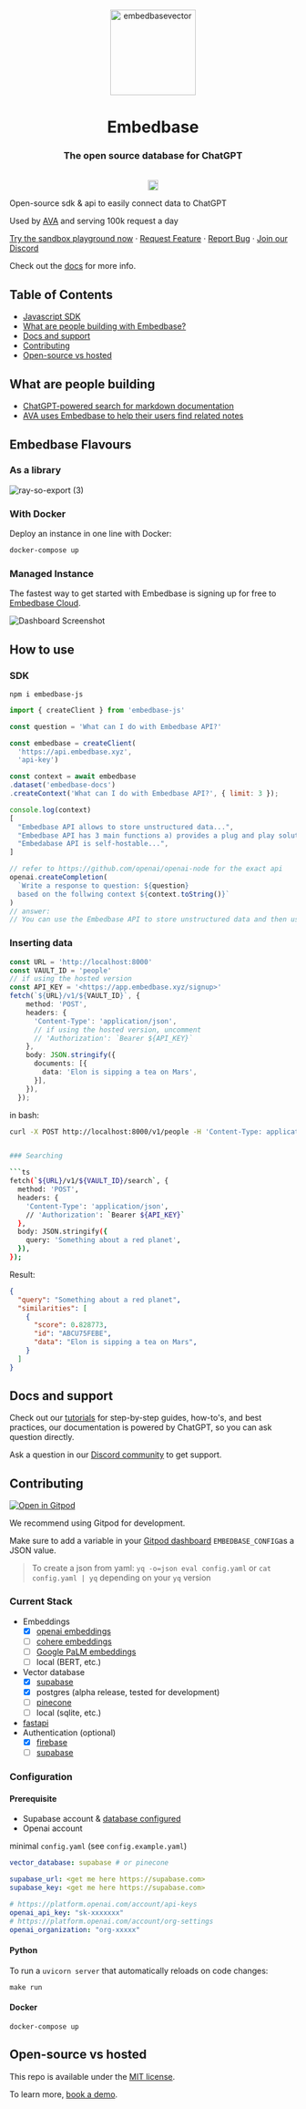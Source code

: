 <br />


<p align="center">
<img width="150" alt="embedbasevector" src="https://user-images.githubusercontent.com/11430621/223136025-14572cac-f2aa-455c-936b-a48cb35a0c57.png">
  <h1 align="center">Embedbase</h1>


<h3 align="center">The open source database for ChatGPT</h3>

  <p align="center">
    <br />
    <a href="https://badge.fury.io/py/embedbase"><img src="https://badge.fury.io/py/embedbase.svg" alt="PyPI version" height="18"></a>
    <p>Open-source sdk & api to easily connect data to ChatGPT</p>
    <p>Used by <a href="https://github.com/louis030195/obsidian-ava">AVA</a> and serving 100k request a day</p>
    <a href="https://app.embedbase.xyz/signup">Try the sandbox playground now</a>
    ·
    <a href="https://github.com/different-ai/embedbase/issues/new?assignees=&labels=enhancement">Request Feature</a>
    ·
    <a href="https://github.com/different-ai/embedbase/issues/new?assignees=&labels=bug">Report Bug</a>
    ·
    <a href="https://discord.gg/pMNeuGrDky">Join our Discord</a>
    <br />
  </p>
</p>

Check out the [docs](https://docs.embedbase.xyz) for more info.


## Table of Contents

- [Javascript SDK](#sdk)
- [What are people building with Embedbase?](#what-are-people-building)
- [Docs and support](#docs-and-support)
- [Contributing](#contributing)
- [Open-source vs hosted](#open-source-vs-hosted)

## What are people building

- [ChatGPT-powered search for markdown documentation](https://github.com/different-ai/chat-gpt-powered-nextra)
- [AVA uses Embedbase to help their users find related notes](https://github.com/louis030195/obsidian-ava)

## Embedbase Flavours

### As a library

![ray-so-export (3)](https://user-images.githubusercontent.com/11430621/227348387-070e6757-8d6a-40ab-bdd2-ee730750b5b2.png)


### With Docker

Deploy an instance in one line with Docker:

 ```bash 
docker-compose up
 ``` 


### Managed Instance

The fastest way to get started with Embedbase is signing up for free to [Embedbase Cloud](https://app.embedbase.xyz/).

![Dashboard Screenshot](https://user-images.githubusercontent.com/11430621/227351386-f540fac0-c5fa-485a-bcc9-f23368fe3f63.png)


## How to use 
### SDK

`npm i embedbase-js`

```js
import { createClient } from 'embedbase-js'

const question = 'What can I do with Embedbase API?'

const embedbase = createClient(
  'https://api.embedbase.xyz',
  'api-key')

const context = await embedbase
.dataset('embedbase-docs')
.createContext('What can I do with Embedbase API?', { limit: 3 });

console.log(context) 
[
  "Embedbase API allows to store unstructured data...",
  "Embedbase API has 3 main functions a) provides a plug and play solution to store embeddings b) makes it easy to connect to get the right data into llms c)..",
  "Embedabase API is self-hostable...",
]

// refer to https://github.com/openai/openai-node for the exact api
openai.createCompletion(
  `Write a response to question: ${question} 
  based on the follwing context ${context.toString()}`
)
// answer:
// You can use the Embedbase API to store unstructured data and then use the data to connect it to LLMs
```



### Inserting data

```ts
const URL = 'http://localhost:8000'
const VAULT_ID = 'people'
// if using the hosted version
const API_KEY = '<https://app.embedbase.xyz/signup>'
fetch(`${URL}/v1/${VAULT_ID}`, {
    method: 'POST',
    headers: {
      'Content-Type': 'application/json',
      // if using the hosted version, uncomment
      // 'Authorization': `Bearer ${API_KEY}`
    },
    body: JSON.stringify({
      documents: [{
        data: 'Elon is sipping a tea on Mars',
      }],
    }),
  });
```

in bash:

  ```bash
curl -X POST http://localhost:8000/v1/people -H 'Content-Type: application/json' -d '{"documents": [{"data": "Elon is sipping a tea on Mars"}]}'


### Searching

```ts
fetch(`${URL}/v1/${VAULT_ID}/search`, {
    method: 'POST',
    headers: {
      'Content-Type': 'application/json',
      // 'Authorization': `Bearer ${API_KEY}`
    },
    body: JSON.stringify({
      query: 'Something about a red planet',
    }),
  });
```

Result:

```json
{
  "query": "Something about a red planet",
  "similarities": [
    {
      "score": 0.828773,
      "id": "ABCU75FEBE",
      "data": "Elon is sipping a tea on Mars",
    }
  ]
}
```

## Docs and support

Check out our [tutorials](https://docs.embedbase.xyz) for step-by-step guides, how-to's, and best practices, our documentation is powered by ChatGPT, so you can ask question directly. 

Ask a question in our [Discord community](https://discord.gg/pMNeuGrDky) to get support.

## Contributing

[![Open in Gitpod](https://gitpod.io/button/open-in-gitpod.svg)](https://gitpod.io/#https://github.com/different-ai/embedbase)

We recommend using Gitpod for development.

Make sure to add a variable in your [Gitpod dashboard](https://gitpod.io/user/variables) `EMBEDBASE_CONFIG`as a JSON value.

> To create a json from yaml: `yq -o=json eval config.yaml` or `cat config.yaml | yq` depending on your `yq` version

### Current Stack

* Embeddings
  - [x] [openai embeddings](https://platform.openai.com/docs/guides/embeddings)
  - [ ] [cohere embeddings](https://cohere.ai/embed)
  - [ ] [Google PaLM embeddings](https://developers.googleblog.com/2023/03/announcing-palm-api-and-makersuite.html)
  - [ ] local (BERT, etc.)
* Vector database
  - [x] [supabase](https://supabase.com/)
  - [x] postgres (alpha release, tested for development)
  - [ ] [pinecone](https://www.pinecone.io/)
  - [ ] local (sqlite, etc.)
* [fastapi](https://github.com/tiangolo/fastapi)
* Authentication (optional)
  - [x] [firebase](https://firebase.google.com/)
  - [ ] [supabase](https://supabase.com/)

### Configuration

#### Prerequisite
* Supabase account & [database configured](https://docs.embedbase.xyz/deployment#using-supabase)
* Openai account

minimal `config.yaml` (see `config.example.yaml`)

```yaml
vector_database: supabase # or pinecone

supabase_url: <get me here https://supabase.com>
supabase_key: <get me here https://supabase.com>

# https://platform.openai.com/account/api-keys
openai_api_key: "sk-xxxxxxx"
# https://platform.openai.com/account/org-settings
openai_organization: "org-xxxxx"
```

#### Python

To run a `uvicorn server` that automatically reloads on code changes:

`make run`

#### Docker

`docker-compose up`


## Open-source vs hosted

This repo is available under the [MIT license](https://github.com/different-ai/embedbase/blob/main/LICENSE). 

To learn more, [book a demo](https://cal.com/potato/20min).

